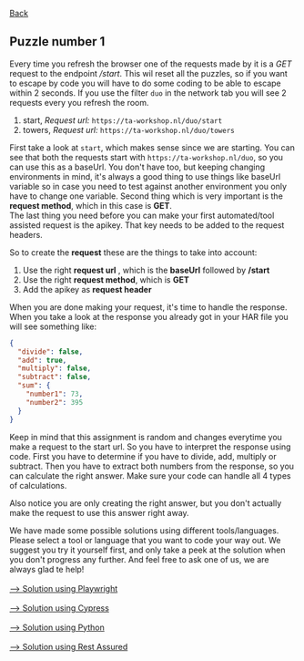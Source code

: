 [Back](01.%20apikey.md)

## Puzzle number 1

Every time you refresh the browser one of the requests made by it is a *GET* request to the endpoint */start*.
This wil reset all the puzzles, so if you want to escape by code you will have to do some coding to be able to escape within 2 seconds.
If you use the filter `duo` in the network tab you will see 2 requests every you refresh the room.
1. start, *Request url:* `https://ta-workshop.nl/duo/start`
2. towers, *Request url:* `https://ta-workshop.nl/duo/towers`

First take a look at `start`, which makes sense since we are starting. You can see that both the requests start with `https://ta-workshop.nl/duo`,
so you can use this as a baseUrl. You don't have too, but keeping changing environments in mind,
it's always a good thing to use things like baseUrl variable so in case you need to test against another environment you only have to change one variable.
Second thing which is very important is the **request method**, which in this case is **GET**.  
The last thing you need before you can make your first automated/tool assisted request is the apikey. That key needs to be added to the request headers.

So to create the **request** these are the things to take into account:
1. Use the right **request url** , which is the **baseUrl** followed by **/start**
2. Use the right **request method**, which is **GET**
3. Add the apikey as **request header**

When you are done making your request, it's time to handle the response. When you take a look at the response you already got in your HAR file you will see something like:
```json
{  
  "divide": false,  
  "add": true,  
  "multiply": false,  
  "subtract": false,  
  "sum": {  
    "number1": 73,  
    "number2": 395  
  }  
}
``` 
Keep in mind that this assignment is random and changes everytime you make a request to the start url.
So you have to interpret the response using code. First you have to determine if you have to divide, add, multiply or subtract.
Then you have to extract both numbers from the response, so you can calculate the right answer.
Make sure your code can handle all 4 types of calculations.

Also notice you are only creating the right answer, but you don't actually make the request to use this answer right away.

We have made some possible solutions using different tools/languages. Please select a tool or language that you want to code your way out.
We suggest you try it yourself first, and only take a peek at the solution when you don't progress any further. 
And feel free to ask one of us, we are always glad te help!
<br>
<br>
[--> Solution using Playwright](./playwright/solution-puzzle1.md)
<br>
<br>
[--> Solution using Cypress](./cypress/solution-puzzle1.md)
<br>
<br>
[--> Solution using Python](./python/solution-puzzle1.md)
<br>
<br>
[--> Solution using Rest Assured](./rest-assured/solution-puzzle1.md)
